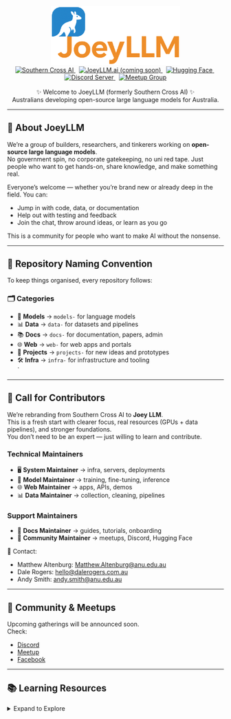 <!-- title pic -->
<div align="center">
  <img src="https://github.com/joeyllm/.github/blob/main/profile/pics/title_pic.png"
       alt="JoeyLLM"
       style="width: 300px; max-width: 100%; height: auto;">
</div>
<!-- title pic -->

<!-- badges -->
<div align="center">
  <a href="https://southerncross.ai" alt="Southern Cross AI">
    <img alt="Southern Cross AI" src="https://img.shields.io/website?url=https%3A%2F%2Fsoutherncross.ai&up_message=Website&up_color=gray&style=flat&label=%E2%9C%B8%20Southern%20Cross%20AI&labelColor=purple&color=gray"/>
  </a>
  &nbsp;
  <a href="https://joeyllm.ai" alt="JoeyLLM.ai (coming soon)">
    <img alt="JoeyLLM.ai (coming soon)" src="https://img.shields.io/badge/joeyllm.ai-coming%20soon-orange?style=flat&label=JoeyLLM.ai&labelColor=black&color=orange"/>
  </a>
  &nbsp;
  <a href="https://huggingface.co/SouthernCrossAI" alt="Hugging Face">
    <img alt="Hugging Face" src="https://img.shields.io/website?url=https%3A%2F%2Fhuggingface.co%2FSouthernCrossAI&up_message=Models%20%26%20Datasets&up_color=gray&style=flat&logo=huggingface&logoColor=white&label=Hugging%20Face&labelColor=yellow&color=gray"/>
  </a>
  &nbsp;
  <a href="https://discord.gg/nvVkJShz6K" alt="Discord Server">
    <img alt="Discord Server" src="https://img.shields.io/discord/1211168857746833408?style=flat&logo=Discord&logoColor=white&label=Discord%20Server&labelColor=blue&color=gray"/>
  </a>
  &nbsp;
  <a href="https://www.meetup.com/nlp-aiwizardsofoz/" alt="Meetup Group">
    <img alt="Meetup Group" src="https://img.shields.io/website?url=https%3A%2F%2Fwww.meetup.com%2Fnlp-aiwizardsofoz%2F&up_message=Events&up_color=gray&style=flat&logo=meetup&label=Meetup%20Group&labelColor=red&color=gray"/>
  </a>
</div>
<!-- badges -->

<br>

<!-- bio -->
<div align="center">
  ✨ Welcome to JoeyLLM (formerly Southern Cross AI) ✨ <br>
  Australians developing open-source large language models for Australia. 
</div>
<!-- bio -->

------

## 🦘 About JoeyLLM
We’re a group of builders, researchers, and tinkerers working on **open-source large language models**.  
No government spin, no corporate gatekeeping, no uni red tape. Just people who want to get hands-on, share knowledge, and make something real.  

Everyone’s welcome — whether you’re brand new or already deep in the field. You can:  
- Jump in with code, data, or documentation  
- Help out with testing and feedback  
- Join the chat, throw around ideas, or learn as you go  

This is a community for people who want to make AI without the nonsense.

------

## 📂 Repository Naming Convention

To keep things organised, every repository follows:

### 🗂 Categories
- 🧠 **Models** → `models-` for language models  
- 📊 **Data** → `data-` for datasets and pipelines  
- 📚 **Docs** → `docs-` for documentation, papers, admin  
- 🌐 **Web** → `web-` for web apps and portals  
- 🚀 **Projects** → `projects-` for new ideas and prototypes  
- 🛠 **Infra** → `infra-` for infrastructure and tooling  
` 
------

## 🦘 Call for Contributors

We’re rebranding from Southern Cross AI to **Joey LLM**.  
This is a fresh start with clearer focus, real resources (GPUs + data pipelines), and stronger foundations.  
You don’t need to be an expert — just willing to learn and contribute.  

### Technical Maintainers
- 🖥 **System Maintainer** → infra, servers, deployments  
- 🤖 **Model Maintainer** → training, fine-tuning, inference  
- 🌐 **Web Maintainer** → apps, APIs, demos  
- 📊 **Data Maintainer** → collection, cleaning, pipelines  

### Support Maintainers
- 📖 **Docs Maintainer** → guides, tutorials, onboarding  
- 🎤 **Community Maintainer** → meetups, Discord, Hugging Face  

📧 Contact:  
- Matthew Altenburg: Matthew.Altenburg@anu.edu.au  
- Dale Rogers: hello@dalerogers.com.au  
- Andy Smith: andy.smith@anu.edu.au  

------

## 🤝 Community & Meetups

Upcoming gatherings will be announced soon.  
Check:  
- [Discord](https://discord.gg/hcAUDRMNry)  
- [Meetup](https://www.meetup.com/nlp-aiwizardsofoz/)  
- [Facebook](https://www.facebook.com/)  

------

## 📚 Learning Resources

<details>
<summary>Expand to Explore</summary>

### 🔎 Quick Intros
- [LLM Visualization](https://bbycroft.net/llm) by Brendan Bycroft  
- 3Blue1Brown: [What is a GPT?](https://youtu.be/wjZofJX0v4M) • [Attention Explained](https://youtu.be/eMlx5fFNoYc)  
- Articles: [Embedding Spaces](https://www.lesswrong.com/posts/pHPmMGEMYefk9jLeh/llm-basics-embedding-spaces-transformer-token-vectors-are) • [Positional Encoding](https://machinelearningmastery.com/a-gentle-introduction-to-positional-encoding-in-transformer-models-part-1/)  

### 🛠️ Build From Scratch
- Karpathy tutorials: [GPT-2 Reproduction](https://youtu.be/l8pRSuU81PU) • [Tokenizer](https://youtu.be/zduSFxRajkE) • [GPT From Scratch](https://youtu.be/kCc8FmEb1nY)  
- Repos: [minGPT](https://github.com/karpathy/minGPT) • [nanoGPT](https://github.com/karpathy/nanoGPT) • [build-nanogpt](https://github.com/karpathy/build-nanogpt) • [nano-llama31](https://github.com/karpathy/nano-llama31)  

### ⚔️ Compare Models
- [Vellum LLM Leaderboard](https://www.vellum.ai/llm-leaderboard)  
- [Artificial Analysis](https://artificialanalysis.ai)  
- [Sapling Index](https://sapling.ai/llm/index)  
- [Open LLM Leaderboard](https://huggingface.co/spaces/open-llm-leaderboard/open_llm_leaderboard)  

### 🎮 Playgrounds
- [WizMap](https://poloclub.github.io/wizmap/) → visualize embeddings  
- [Dodrio](https://poloclub.github.io/dodrio/) → analyze attention heads  

### 📦 Misc
- [ChatGPT: 30 Year History](https://youtu.be/OFS90-FX6pg) by Art of the Problem  
- [The moment we stopped understanding AI (AlexNet)](https://youtu.be/UZDiGooFs54) by Welch Labs  
- [CNN Explainer](https://poloclub.github.io/cnn-explainer/)  
- [NeuroCartography](https://poloclub.github.io/neuro-cartography/) & [Summit](https://fredhohman.com/summit/)  

</details>

